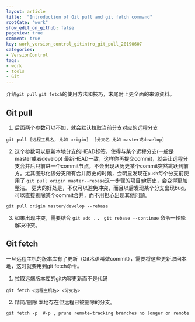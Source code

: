 ```yaml
---
layout: article
title:  "Introduction of Git pull and git fetch command"
rootCate: "work"
show_edit_on_github: false
pageview: true
comment: true
key: work_version_control_gitintro_git_pull_20190607
categories:
- VersionControl
tags:
- work
- tools
- Git
---
```


介绍`git pull` `git fetch`的使用方法和技巧，末尾附上更全面的来源资料。

<!---more--->

## Git pull
1. 后面两个参数可以不加，就会默认拉取当前分支对应的远程分支
```
git pull [远程主机名, 比如 origin]  [分支名 比如 master或develop]  
```
2. 这个参数可以更新本地分支的HEAD标签，使得与某个远程分支(一般是master或者develop) 最新HEAD一致，这样你再提交commit，就会让远程分支合并后只前进一个commit节点，不会出现从历史某个commit突然跳跃到前方。尤其图形化该分支所有合并历史的时候，会明显发现在`push`每个分支前使用了 `git pull origin master--rebase`这一步骤的项目git历史，会变得更加整洁。  更大的好处是，不仅可以避免冲突，而且以后发现某个分支出现bug，可以直接剔除某个commit合并，而不用担心出现其他问题。
```
git pull origin master/develop --rebase   
```
3. 如果出现冲突，需要结合 `git add .` 、 `git rebase --continue` 命令一轮轮解决冲突。

## Git fetch
一旦远程主机的版本库有了更新（Git术语叫做commit），需要将这些更新取回本地，这时就要用到git fetch命令。
1. 拉取远端版本库的git内容更新而不是代码
```
git fetch <远程主机名> <分支名>
```

2. 精简/删除 本地存在但远程已被删除的分支。
```
git fetch -p  #-p , prune remote-tracking branches no longer on remote
```